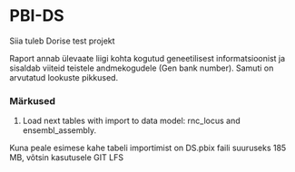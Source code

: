 # PBI-DS

Siia tuleb Dorise test projekt

Raport annab ülevaate liigi kohta kogutud geneetilisest informatsioonist ja sisaldab viiteid teistele andmekogudele (Gen bank number).
Samuti on arvutatud lookuste pikkused.

### Märkused

1. Load next tables with import to data model: rnc_locus and ensembl_assembly.

Kuna peale esimese kahe tabeli importimist on DS.pbix faili suuruseks 185 MB, võtsin kasutusele GIT LFS

